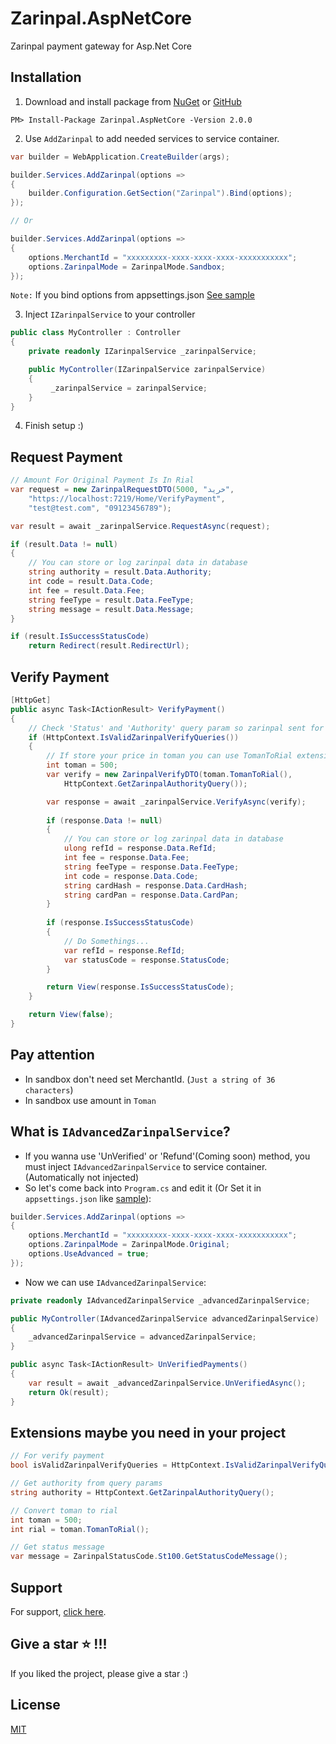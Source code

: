 # Zarinpal.AspNetCore

Zarinpal payment gateway for Asp.Net Core
## Installation
1. Download and install package from [NuGet](https://www.nuget.org/packages/Zarinpal.AspNetCore) or [GitHub](https://github.com/MehdiMst00/Zarinpal.AspNetCore)

```
PM> Install-Package Zarinpal.AspNetCore -Version 2.0.0
```

2. Use `AddZarinpal` to add needed services to service container.
```c#
var builder = WebApplication.CreateBuilder(args);

builder.Services.AddZarinpal(options =>
{
    builder.Configuration.GetSection("Zarinpal").Bind(options);
});

// Or 

builder.Services.AddZarinpal(options =>
{
    options.MerchantId = "xxxxxxxxx-xxxx-xxxx-xxxx-xxxxxxxxxxx";
    options.ZarinpalMode = ZarinpalMode.Sandbox;
});
```
`Note:` If you bind options from appsettings.json [See sample](https://github.com/MehdiMst00/Zarinpal.AspNetCore/blob/master/samples/Zarinpal.AspNetCore.Sample/appsettings.json)

3. Inject `IZarinpalService` to your controller

```c#
public class MyController : Controller
{
    private readonly IZarinpalService _zarinpalService;

    public MyController(IZarinpalService zarinpalService)
    {
         _zarinpalService = zarinpalService;
    }
}
```

4. Finish setup :)

## Request Payment
```c#
// Amount For Original Payment Is In Rial 
var request = new ZarinpalRequestDTO(5000, "خرید",
    "https://localhost:7219/Home/VerifyPayment",
    "test@test.com", "09123456789");

var result = await _zarinpalService.RequestAsync(request);

if (result.Data != null)
{
    // You can store or log zarinpal data in database
    string authority = result.Data.Authority;
    int code = result.Data.Code;
    int fee = result.Data.Fee;
    string feeType = result.Data.FeeType;
    string message = result.Data.Message;
}

if (result.IsSuccessStatusCode)
    return Redirect(result.RedirectUrl);
```

## Verify Payment
```c#
[HttpGet]
public async Task<IActionResult> VerifyPayment()
{
    // Check 'Status' and 'Authority' query param so zarinpal sent for us
    if (HttpContext.IsValidZarinpalVerifyQueries())
    {
        // If store your price in toman you can use TomanToRial extension
        int toman = 500;
        var verify = new ZarinpalVerifyDTO(toman.TomanToRial(),
            HttpContext.GetZarinpalAuthorityQuery());

        var response = await _zarinpalService.VerifyAsync(verify);
        
        if (response.Data != null)
        {
            // You can store or log zarinpal data in database
            ulong refId = response.Data.RefId;
            int fee = response.Data.Fee;
            string feeType = response.Data.FeeType;
            int code = response.Data.Code;
            string cardHash = response.Data.CardHash;
            string cardPan = response.Data.CardPan;
        }
        
        if (response.IsSuccessStatusCode)
        {
            // Do Somethings...
            var refId = response.RefId;
            var statusCode = response.StatusCode;
        }

        return View(response.IsSuccessStatusCode);
    }

    return View(false);
}
```

## Pay attention
- In sandbox don't need set MerchantId. (`Just a string of 36 characters`)
- In sandbox use amount in `Toman`

## What is `IAdvancedZarinpalService`?
- If you wanna use 'UnVerified' or 'Refund'(Coming soon) method, you must inject `IAdvancedZarinpalService` to service container. (Automatically not injected)
- So let's come back into `Program.cs` and edit it (Or Set it in `appsettings.json` like [sample](https://github.com/MehdiMst00/Zarinpal.AspNetCore/blob/master/samples/Zarinpal.AspNetCore.Sample/appsettings.json)): 
```c#
builder.Services.AddZarinpal(options =>
{
    options.MerchantId = "xxxxxxxxx-xxxx-xxxx-xxxx-xxxxxxxxxxx";
    options.ZarinpalMode = ZarinpalMode.Original;
    options.UseAdvanced = true;
});
```
- Now we can use `IAdvancedZarinpalService`:
```c#
private readonly IAdvancedZarinpalService _advancedZarinpalService;

public MyController(IAdvancedZarinpalService advancedZarinpalService)
{
    _advancedZarinpalService = advancedZarinpalService;
}

public async Task<IActionResult> UnVerifiedPayments()
{
    var result = await _advancedZarinpalService.UnVerifiedAsync();
    return Ok(result);
}
```

## Extensions maybe you need in your project
```c#
// For verify payment
bool isValidZarinpalVerifyQueries = HttpContext.IsValidZarinpalVerifyQueries();

// Get authority from query params
string authority = HttpContext.GetZarinpalAuthorityQuery();

// Convert toman to rial
int toman = 500;
int rial = toman.TomanToRial();

// Get status message
var message = ZarinpalStatusCode.St100.GetStatusCodeMessage();
```
## Support
For support, [click here](https://github.com/MehdiMst00#-you-can-reach-me-on).

## Give a star ⭐️ !!!
If you liked the project, please give a star :)

## License
[MIT](https://github.com/MehdiMst00/Zarinpal.AspNetCore/blob/master/LICENSE.txt)
